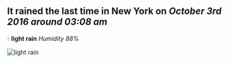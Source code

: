 ## It rained the last time in New York on *October 3rd 2016 around 03:08 am*
💧  **light rain** *Humidity 88%*

![light rain](http://openweathermap.org/img/w/10n.png)
